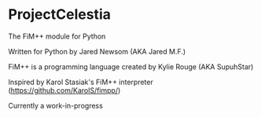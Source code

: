 # ProjectCelestia
The FiM++ module for Python

Written for Python by Jared Newsom (AKA Jared M.F.)

FiM++ is a programming language created by Kylie Rouge (AKA SupuhStar)

Inspired by Karol Stasiak's FiM++ interpreter (https://github.com/KarolS/fimpp/)

Currently a work-in-progress
